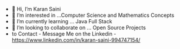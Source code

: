 - 👋 Hi, I’m Karan Saini
- 👀 I’m interested in ...Computer Science and Mathematics Concepts
- 🌱 I’m currently learning ... Java Full Stack
- 💞️ I’m looking to collaborate on ... Open Source Projects
- to Contact - Message Me on the Linkedin - https://www.linkedin.com/in/karan-saini-994747154/

<!---
karansaini362/karansaini362 is a ✨ special ✨ repository because its `README.md` (this file) appears on your GitHub profile.
You can click the Preview link to take a look at your changes.
--->
